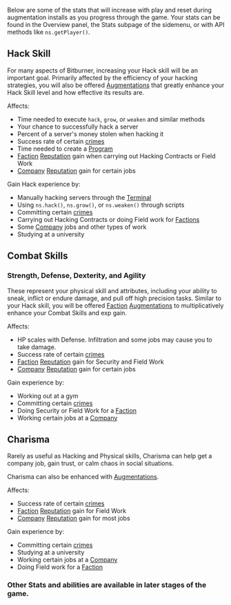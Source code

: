 Below are some of the stats that will increase with play and reset during augmentation installs as you progress through the game.
Your stats can be found in the Overview panel, the Stats subpage of the sidemenu, or with API methods like `ns.getPlayer()`.

## Hack Skill

For many aspects of Bitburner, increasing your Hack skill will be an important goal. Primarily affected by the efficiency of your hacking strategies, you will also be offered [Augmentations](augmentations.md) that greatly enhance your Hack Skill level and how effective its results are.

Affects:

- Time needed to execute `hack`, `grow`, or `weaken` and similar methods
- Your chance to successfully hack a server
- Percent of a server's money stolen when hacking it
- Success rate of certain [crimes](crimes.md)
- Time needed to create a [Program](programs.md)
- [Faction](factions.md) [Reputation](reputation.md) gain when carrying out Hacking Contracts or Field Work
- [Company](companies.md) [Reputation](reputation.md) gain for certain jobs

Gain Hack experience by:

- Manually hacking servers through the [Terminal](terminal.md)
- Using `ns.hack()`, `ns.grow()`, or `ns.weaken()` through scripts
- Committing certain [crimes](crimes.md)
- Carrying out Hacking Contracts or doing Field work for [Factions](factions.md)
- Some [Company](companies.md) jobs and other types of work
- Studying at a university

## Combat Skills

### Strength, Defense, Dexterity, and Agility

These represent your physical skill and attributes, including your ability to sneak, inflict or endure damage, and pull off high precision tasks. Similar to your Hack skill, you will be offered [Faction](factions.md) [Augmentations](augmentations.md) to multiplicatively enhance your Combat Skills and exp gain.

Affects:

- HP scales with Defense. Infiltration and some jobs may cause you to take damage.
- Success rate of certain [crimes](crimes.md)
- [Faction](factions.md) [Reputation](reputation.md) gain for Security and Field Work
- [Company](companies.md) [Reputation](reputation.md) gain for certain jobs

Gain experience by:

- Working out at a gym
- Committing certain [crimes](crimes.md)
- Doing Security or Field Work for a [Faction](factions.md)
- Working certain jobs at a [Company](companies.md)

## Charisma

Rarely as useful as Hacking and Physical skills, Charisma can help get a company job, gain trust, or calm chaos in social situations.

Charisma can also be enhanced with [Augmentations](augmentations.md).

Affects:

- Success rate of certain [crimes](crimes.md)
- [Faction](factions.md) [Reputation](reputation.md) gain for Field Work
- [Company](companies.md) [Reputation](reputation.md) gain for most jobs

Gain experience by:

- Committing certain [crimes](crimes.md)
- Studying at a university
- Working certain jobs at a [Company](companies.md)
- Doing Field work for a [Faction](factions.md)

### Other Stats and abilities are available in later stages of the game.
